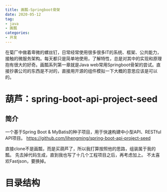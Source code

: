 ```yaml
---
title: 画瓢-Springboot骨架
date: 2020-05-12
tag: 
- java
- 画瓢
categories:
- 开发
---
```

在菊厂中做着卑微的螺丝钉，日常经常使用很多很多IT的系统、框架、公共能力，接触的微服务架构。每天都只是简单地使用，了解特性，总是对其中的实现和原理抱有很大的好奇。画瓢系列第一章就是Java web常用Springboot骨架的尝试。直接抄袭公司的东西是不对的，直接用开源的组件模拟一下大概的意思应该是可以的。
<!--more-->

# 葫芦：spring-boot-api-project-seed
## 简介
一个基于Spring Boot & MyBatis的种子项目，用于快速构建中小型API、RESTful API项目。
https://github.com/lihengming/spring-boot-api-project-seed

直接clone不是画瓢，而是买葫芦了，所以我打算按照他的思路，组装属于我的瓢。
先去掉代码生成，直到我也写了十几个工程项目之后，再考虑加上。
不太喜欢Fastjson，要换掉。

# 目录结构


